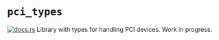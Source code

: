 # `pci_types`

[![docs.rs](https://docs.rs/pci_types/badge.svg)](https://docs.rs/pci_types/)
Library with types for handling PCI devices. Work in progress.
